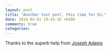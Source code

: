 ```yaml
---
layout: post
title: "Another test post, this time for DJ."
date: 2014-03-01 19:43:16 +0100
comments: true
categories:
---
```

Thanks to the superb help from [Joseph Adams](http://jcla1.com)
